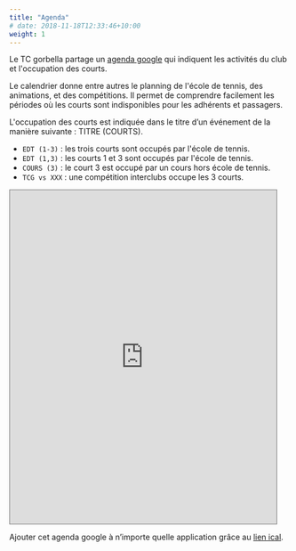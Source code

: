 ```yaml
---
title: "Agenda"
# date: 2018-11-18T12:33:46+10:00
weight: 1
---
```


Le TC gorbella partage un [agenda google](https://calendar.google.com/calendar/embed?src=076rkptkh872flvptaafpd01jg%40group.calendar.google.com&ctz=Europe%2FParis) qui indiquent les activités du club et l'occupation des courts.
<!--more-->

Le calendrier donne entre autres le planning de l'école de tennis, des animations, et des compétitions.
Il permet de comprendre facilement les périodes où les courts sont indisponibles pour les adhérents et passagers.

L'occupation des courts est indiquée dans le titre d’un événement de la manière suivante : TITRE (COURTS).

- `EDT (1-3)` : les trois courts sont occupés par l'école de tennis.
- `EDT (1,3)` : les courts 1 et 3 sont occupés par l'école de tennis.
- `COURS (3)` : le court 3 est occupé par un cours hors école de tennis.
- `TCG vs XXX` :  une compétition interclubs occupe les 3 courts.

<iframe src="https://calendar.google.com/calendar/embed?height=600&wkst=2&bgcolor=%23ffffff&ctz=Europe%2FParis&showPrint=0&mode=AGENDA&showNav=1&showCalendars=0&src=MDc2cmtwdGtoODcyZmx2cHRhYWZwZDAxamdAZ3JvdXAuY2FsZW5kYXIuZ29vZ2xlLmNvbQ&color=%23F4511E" style="border:solid 1px #777" width="480" height="600" frameborder="0" scrolling="no"></iframe>

Ajouter cet agenda google à n’importe quelle application grâce au [lien ical](https://calendar.google.com/calendar/ical/076rkptkh872flvptaafpd01jg%40group.calendar.google.com/public/basic.ics).
